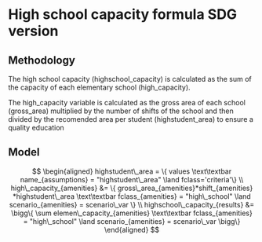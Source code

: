 # High school capacity formula SDG version

## Methodology

The high school capacity (highschool_capacity) is calculated as the sum of the capacity of each elementary school  (high_capacity).

The high_capacity variable is calculated as the gross area of each school (gross_area) multiplied by the number of shifts of the school and then divided by the recomended area per student (highstudent_area) to ensure a quality education

## Model

```math

\begin{aligned}

highstudent\_area = \{ values \text\textbar name_{assumptions} = "highstudent\_area" \land fclass='criteria'\}

\\

high\_capacity_{amenities} &= \{ gross\_area_{amenities}*shift_{amenities} *highstudent\_area \text\textbar fclass_{amenities} = "high\_school" \land scenario_{amenities} = scenario\_var \}

\\

highschool\_capacity_{results} &= \bigg\{ \sum elemen\_capacity_{amenities} \text\textbar fclass_{amenities} = "high\_school" \land scenario_{amenities} = scenario\_var \bigg\}

\end{aligned}

```
